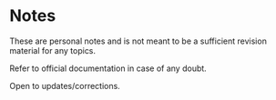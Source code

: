# Notes

These are personal notes and is not meant to be a sufficient revision material for any topics.

Refer to official documentation in case of any doubt.

Open to updates/corrections.
